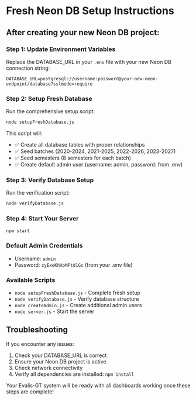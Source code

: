 # Fresh Neon DB Setup Instructions

## After creating your new Neon DB project:

### Step 1: Update Environment Variables
Replace the DATABASE_URL in your `.env` file with your new Neon DB connection string:
```
DATABASE_URL=postgresql://username:password@your-new-neon-endpoint/database?sslmode=require
```

### Step 2: Setup Fresh Database
Run the comprehensive setup script:
```bash
node setupFreshDatabase.js
```

This script will:
- ✅ Create all database tables with proper relationships
- ✅ Seed batches (2020-2024, 2021-2025, 2022-2026, 2023-2027)
- ✅ Seed semesters (8 semesters for each batch)
- ✅ Create default admin user (username: admin, password: from .env)

### Step 3: Verify Database Setup
Run the verification script:
```bash
node verifyDatabase.js
```

### Step 4: Start Your Server
```bash
npm start
```

### Default Admin Credentials
- Username: `admin`
- Password: `zyExeKhXoMFtd1Gc` (from your .env file)

### Available Scripts
- `node setupFreshDatabase.js` - Complete fresh setup
- `node verifyDatabase.js` - Verify database structure
- `node createAdmin.js` - Create additional admin users
- `node server.js` - Start the server

## Troubleshooting
If you encounter any issues:
1. Check your DATABASE_URL is correct
2. Ensure your Neon DB project is active
3. Check network connectivity
4. Verify all dependencies are installed: `npm install`

Your Evalis-GT system will be ready with all dashboards working once these steps are complete!
